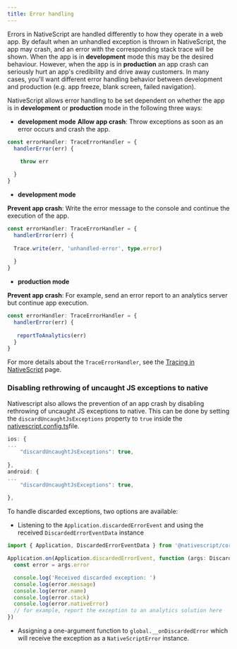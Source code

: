 ```yaml
---
title: Error handling
---
```


Errors in NativeScript are handled differently to how they operate in a web app. By default when an unhandled exception is thrown in NativeScript, the app may crash, and an error with the corresponding stack trace will be shown. When the app is in **development** mode this may be the desired behaviour. However, when the app is in **production** an app crash can seriously hurt an app's credibility and drive away customers. In many cases, you'll want different error handling behavior between development and production (e.g. app freeze, blank screen, failed navigation).

NativeScript allows error handling to be set dependent on whether the app is in **development** or **production** mode in the following three ways:

- **development mode**
**Allow app crash**: Throw exceptions as soon as an error occurs and crash the app.

```ts
const errorHandler: TraceErrorHandler = {
  handlerError(err) {
    
    throw err

  }
}
```
- **development mode** 

**Prevent app crash**: Write the error message to the console and continue the execution of the app. 

```ts
const errorHandler: TraceErrorHandler = {
  handlerError(err) {
    
  Trace.write(err, 'unhandled-error', type.error)
    
  }
}
```
- **production mode**

**Prevent app crash**: For example, send an error report to an analytics server but continue app execution.

```ts
const errorHandler: TraceErrorHandler = {
  handlerError(err) {
  
   reportToAnalytics(err)
  }
}
```
For more details about the `TraceErrorHandler`, see the [Tracing in NativeScript](/guide/nativescript-core/tracing) page.

### Disabling rethrowing of uncaught JS exceptions to native

Nativescript also allows the prevention of an app crash by disabling rethrowing of uncaught JS exceptions to native. This can be done by setting the `discardUncaughtJsExceptions` property to `true` inside the [nativescript.config.ts](/project-structure/nativescript-config-ts)file.

<!--tab: app/nativescript.config.ts -->

```ts
ios: {
...
    "discardUncaughtJsExceptions": true,
  
},
android: {
...
    "discardUncaughtJsExceptions": true,
  
},
```
To handle discarded exceptions, two options are available:
- Listening to the `Application.discardedErrorEvent` and using the received `DiscardedErrorEventData` instance

```ts
import { Application, DiscardedErrorEventData } from '@nativescript/core'

Application.on(Application.discardedErrorEvent, function (args: DiscardedErrorEventData) {
  const error = args.error

  console.log('Received discarded exception: ')
  console.log(error.message)
  console.log(error.name)
  console.log(error.stack)
  console.log(error.nativeError)
  // for example, report the exception to an analytics solution here
})
```

- Assigning a one-argument function to `global.__onDiscardedError` which will receive the exception as a `NativeScriptError` instance.



